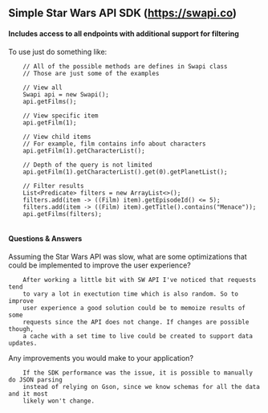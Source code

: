 ## Simple Star Wars API SDK (https://swapi.co)

#### Includes access to all endpoints with additional support for filtering
To use just do something like:

```
    // All of the possible methods are defines in Swapi class
    // Those are just some of the examples 
    
    // View all 
    Swapi api = new Swapi();
    api.getFilms();
    
    // View specific item
    api.getFilm(1);
    
    // View child items 
    // For example, film contains info about characters
    api.getFilm(1).getCharacterList();
    
    // Depth of the query is not limited
    api.getFilm(1).getCharacterList().get(0).getPlanetList(); 
    
    // Filter results
    List<Predicate> filters = new ArrayList<>();
    filters.add(item -> ((Film) item).getEpisodeId() <= 5);
    filters.add(item -> ((Film) item).getTitle().contains("Menace"));
    api.getFilms(filters);
    
```
#### Questions & Answers

Assuming the Star Wars API was slow, what are some optimizations
that could be implemented to improve the user experience?

```
    After working a little bit with SW API I've noticed that requests tend
    to vary a lot in exectution time which is also random. So to improve
    user experience a good solution could be to memoize results of some
    requests since the API does not change. If changes are possible though,
    a cache with a set time to live could be created to support data updates. 
```

Any improvements you would make to your application?

```
    If the SDK performance was the issue, it is possible to manually do JSON parsing
    instead of relying on Gson, since we know schemas for all the data and it most
    likely won't change.  
```
